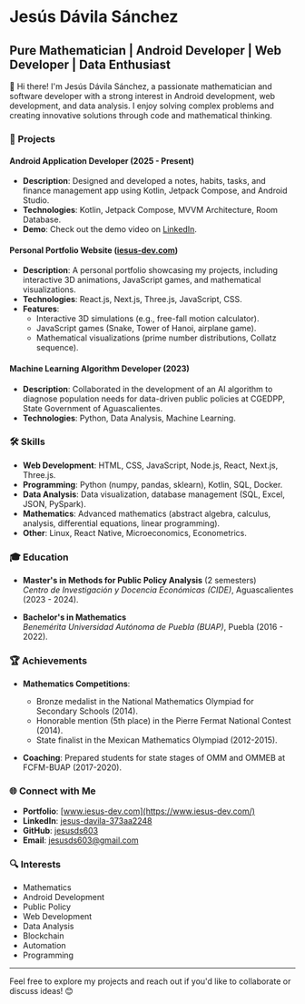 # Jesús Dávila Sánchez

## Pure Mathematician | Android Developer | Web Developer | Data Enthusiast

👋 Hi there! I'm Jesús Dávila Sánchez, a passionate mathematician and software developer with a strong interest in Android development, web development, and data analysis. I enjoy solving complex problems and creating innovative solutions through code and mathematical thinking.

### 🚀 Projects

#### **Android Application Developer** (2025 - Present)
- **Description**: Designed and developed a notes, habits, tasks, and finance management app using Kotlin, Jetpack Compose, and Android Studio.
- **Technologies**: Kotlin, Jetpack Compose, MVVM Architecture, Room Database.
- **Demo**: Check out the demo video on [LinkedIn](https://www.linkedin.com/posts/jesus-davila-sanchez-373aa2248_kotlin-android-jetpackcompose-activity-7297846443564847106-g--z?utm_source=share&utm_medium=member_desktop&rcm=ACoAAD1isYcB7q9heswMEArak95WHxM4ORPjTgg).

#### **Personal Portfolio Website** ([iesus-dev.com](https://www.iesus-dev.com/))
- **Description**: A personal portfolio showcasing my projects, including interactive 3D animations, JavaScript games, and mathematical visualizations.
- **Technologies**: React.js, Next.js, Three.js, JavaScript, CSS.
- **Features**:
  - Interactive 3D simulations (e.g., free-fall motion calculator).
  - JavaScript games (Snake, Tower of Hanoi, airplane game).
  - Mathematical visualizations (prime number distributions, Collatz sequence).

#### **Machine Learning Algorithm Developer** (2023)
- **Description**: Collaborated in the development of an AI algorithm to diagnose population needs for data-driven public policies at CGEDPP, State Government of Aguascalientes.
- **Technologies**: Python, Data Analysis, Machine Learning.

### 🛠️ Skills

- **Web Development**: HTML, CSS, JavaScript, Node.js, React, Next.js, Three.js.
- **Programming**: Python (numpy, pandas, sklearn), Kotlin, SQL, Docker.
- **Data Analysis**: Data visualization, database management (SQL, Excel, JSON, PySpark).
- **Mathematics**: Advanced mathematics (abstract algebra, calculus, analysis, differential equations, linear programming).
- **Other**: Linux, React Native, Microeconomics, Econometrics.

### 🎓 Education

- **Master's in Methods for Public Policy Analysis** (2 semesters)  
  *Centro de Investigación y Docencia Económicas (CIDE)*, Aguascalientes (2023 - 2024).

- **Bachelor's in Mathematics**  
  *Benemérita Universidad Autónoma de Puebla (BUAP)*, Puebla (2016 - 2022).

### 🏆 Achievements

- **Mathematics Competitions**:
  - Bronze medalist in the National Mathematics Olympiad for Secondary Schools (2014).
  - Honorable mention (5th place) in the Pierre Fermat National Contest (2014).
  - State finalist in the Mexican Mathematics Olympiad (2012-2015).

- **Coaching**: Prepared students for state stages of OMM and OMMEB at FCFM-BUAP (2017-2020).

### 🌐 Connect with Me

- **Portfolio**: [www.iesus-dev.com](https://www.iesus-dev.com/)
- **LinkedIn**: [jesus-davila-373aa2248](https://www.linkedin.com/in/jesus-davila-373aa2248/)
- **GitHub**: [jesusds603](https://github.com/jesusds603)
- **Email**: [jesusds603@gmail.com](mailto:jesusds603@gmail.com)

### 🔍 Interests

- Mathematics
- Android Development
- Public Policy
- Web Development
- Data Analysis
- Blockchain
- Automation
- Programming

---

Feel free to explore my projects and reach out if you'd like to collaborate or discuss ideas! 😊

